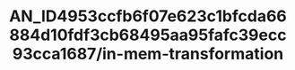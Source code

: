 ---  
schema: schema:AN_ID4953ccfb6f07e623c1bfcda66884d10fdf3cb68495aa95fafc39ecc93cca1687/in-mem-transformation  
title: AN_ID4953ccfb6f07e623c1bfcda66884d10fdf3cb68495aa95fafc39ecc93cca1687/in-mem-transformation  
organization: Sample Department  
notes: Used in 2 lineage(s)  
resources:  
  - name: AN_ID4953ccfb6f07e623c1bfcda66884d10fdf3cb68495aa95fafc39ecc93cca1687/in-mem-transformation 
    url: in-mem://AN_ID4953ccfb6f07e623c1bfcda66884d10fdf3cb68495aa95fafc39ecc93cca1687/in-mem-transformation 
    format : DataFrame  
license: None  
category:
  - Education  
maintainer: User  
maintainer_email: UserMail  
---